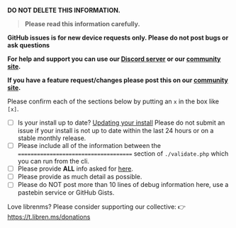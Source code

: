**DO NOT DELETE THIS INFORMATION.**

> **Please read this information carefully.**

**GitHub issues is for new device requests only. Please do not post bugs or ask questions** 

**For help and support you can use our [Discord server](https://t.libren.ms/discord) or our [community site](https://community.librenms.org).**

**If you have a feature request/changes please post this on our [community site](https://community.librenms.org/c/feature-requests).**

Please confirm each of the sections below by putting an `x` in the box like `[x]`.

- [ ] Is your install up to date? [Updating your install](http://docs.librenms.org/General/Updating/)
      Please do not submit an issue if your install is not up to date within the last 24 hours or on a stable monthly release.
- [ ] Please include all of the information between the `====================================` section of `./validate.php` which you can run from the cli.
- [ ] Please provide **ALL** info asked for [here](http://docs.librenms.org/Support/FAQ/#faq20).
- [ ] Please provide as much detail as possible.
- [ ] Please do NOT post more than 10 lines of debug information here, use a pastebin service or GitHub Gists.

Love librenms? Please consider supporting our collective:
👉  https://t.libren.ms/donations
